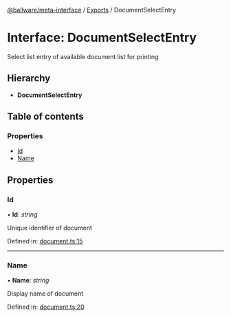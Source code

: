 [@ballware/meta-interface](../README.md) / [Exports](../modules.md) / DocumentSelectEntry

# Interface: DocumentSelectEntry

Select list entry of available document list for printing

## Hierarchy

* **DocumentSelectEntry**

## Table of contents

### Properties

- [Id](documentselectentry.md#id)
- [Name](documentselectentry.md#name)

## Properties

### Id

• **Id**: *string*

Unique identifier of document

Defined in: [document.ts:15](https://github.com/frankball/ballware-meta-interface/blob/157bdb2/src/document.ts#L15)

___

### Name

• **Name**: *string*

Display name of document

Defined in: [document.ts:20](https://github.com/frankball/ballware-meta-interface/blob/157bdb2/src/document.ts#L20)
